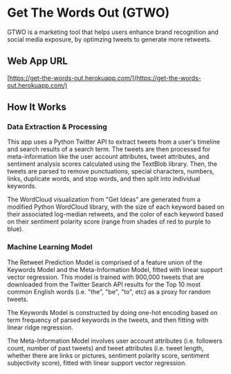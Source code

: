 # Get The Words Out (GTWO)
GTWO is a marketing tool that helps users enhance brand recognition and social media exposure, by optimzing tweets to generate more retweets.

## Web App URL
[https://get-the-words-out.herokuapp.com/](https://get-the-words-out.herokuapp.com/)

## How It Works

### Data Extraction & Processing
This app uses a Python Twitter API to extract tweets from a user's timeline and search results of a search term. The tweets are then processed for meta-information like the user account attributes, tweet attributes, and sentiment analysis scores calculated using the TextBlob library. Then, the tweets are parsed to remove punctuations, special characters, numbers, links, duplicate words, and stop words, and then split into individual keywords.

The WordCloud visualization from "Get Ideas" are generated from a modified Python WordCloud library, with the size of each keyword based on their associated log-median retweets, and the color of each keyword based on their sentiment polarity score (range from shades of red to purple to blue).

### Machine Learning Model
The Retweet Prediction Model is comprised of a feature union of the Keywords Model and the Meta-Information Model, fitted with linear support vector regression. This model is trained with 900,000 tweets that are downloaded from the Twitter Search API results for the Top 10 most common English words (i.e. "the", "be", "to", etc) as a proxy for random tweets.

The Keywords Model is constructed by doing one-hot encoding based on term frequency of parsed keywords in the tweets, and then fitting with linear ridge regression.

The Meta-Information Model involves user account attributes (i.e. followers count, number of past tweets) and tweet attributes (i.e. tweet length, whether there are links or pictures, sentiment polarity score, sentiment subjectivity score), fitted with linear support vector regression.



